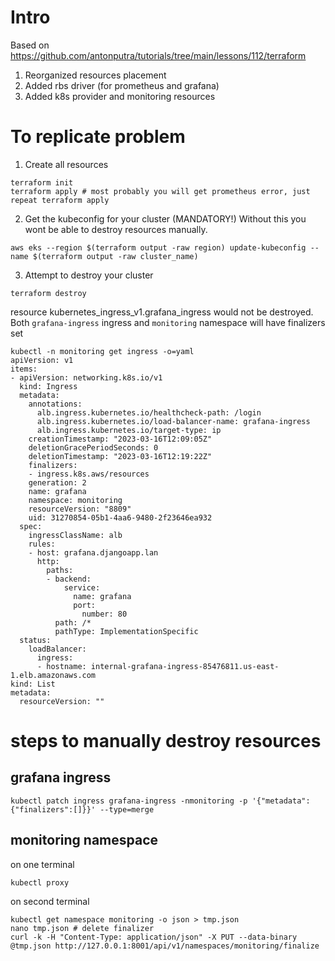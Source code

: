 
# Intro
Based on https://github.com/antonputra/tutorials/tree/main/lessons/112/terraform

1. Reorganized resources placement
2. Added rbs driver (for prometheus and grafana)
2. Added k8s provider and monitoring resources

# To replicate problem
1. Create all resources  
```
terraform init
terraform apply # most probably you will get prometheus error, just repeat terraform apply
```

2. Get the kubeconfig for your cluster (MANDATORY!)
Without this you wont be able to destroy resources manually.
```
aws eks --region $(terraform output -raw region) update-kubeconfig --name $(terraform output -raw cluster_name)
```

3. Attempt to destroy your cluster
```
terraform destroy
```
resource kubernetes_ingress_v1.grafana_ingress would not be destroyed. Both `grafana-ingress` ingress and `monitoring` namespace will have finalizers set
```
kubectl -n monitoring get ingress -o=yaml
apiVersion: v1
items:
- apiVersion: networking.k8s.io/v1
  kind: Ingress
  metadata:
    annotations:
      alb.ingress.kubernetes.io/healthcheck-path: /login
      alb.ingress.kubernetes.io/load-balancer-name: grafana-ingress
      alb.ingress.kubernetes.io/target-type: ip
    creationTimestamp: "2023-03-16T12:09:05Z"
    deletionGracePeriodSeconds: 0
    deletionTimestamp: "2023-03-16T12:19:22Z"
    finalizers:
    - ingress.k8s.aws/resources
    generation: 2
    name: grafana
    namespace: monitoring
    resourceVersion: "8809"
    uid: 31270854-05b1-4aa6-9480-2f23646ea932
  spec:
    ingressClassName: alb
    rules:
    - host: grafana.djangoapp.lan
      http:
        paths:
        - backend:
            service:
              name: grafana
              port:
                number: 80
          path: /*
          pathType: ImplementationSpecific
  status:
    loadBalancer:
      ingress:
      - hostname: internal-grafana-ingress-85476811.us-east-1.elb.amazonaws.com
kind: List
metadata:
  resourceVersion: ""

```

# steps to manually destroy resources
## grafana ingress
```
kubectl patch ingress grafana-ingress -nmonitoring -p '{"metadata":{"finalizers":[]}}' --type=merge
```
## monitoring namespace
on one terminal
```
kubectl proxy
```
on second terminal
```
kubectl get namespace monitoring -o json > tmp.json
nano tmp.json # delete finalizer
curl -k -H "Content-Type: application/json" -X PUT --data-binary @tmp.json http://127.0.0.1:8001/api/v1/namespaces/monitoring/finalize
```
